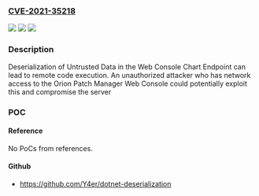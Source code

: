 ### [CVE-2021-35218](https://cve.mitre.org/cgi-bin/cvename.cgi?name=CVE-2021-35218)
![](https://img.shields.io/static/v1?label=Product&message=Patch%20Manager%20&color=blue)
![](https://img.shields.io/static/v1?label=Version&message=2020.5%20and%20previous%20versions%20%3C%202020.2.6%20&color=brighgreen)
![](https://img.shields.io/static/v1?label=Vulnerability&message=CWE-502%20Deserialization%20of%20Untrusted%20Data&color=brighgreen)

### Description

Deserialization of Untrusted Data in the Web Console Chart Endpoint can lead to remote code execution. An unauthorized attacker who has network access to the Orion Patch Manager Web Console could potentially exploit this and compromise the server

### POC

#### Reference
No PoCs from references.

#### Github
- https://github.com/Y4er/dotnet-deserialization

